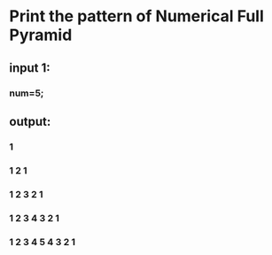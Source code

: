 # Print the pattern of Numerical Full Pyramid 

## input 1:
### num=5;

## output:

###          1
###        1 2 1
###      1 2 3 2 1
###    1 2 3 4 3 2 1
###  1 2 3 4 5 4 3 2 1
